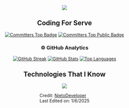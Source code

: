<div style="display: flex; justify-content: center; align-items: center; flex-direction: column; min-height: 100vh;">
  <img src="https://user-images.githubusercontent.com/73097560/115834477-dbab4500-a447-11eb-908a-139a6edaec5c.gif">
  <div id="user-content-toc" class="text-center">
    <h2 style="display: inline-block;">Coding For Serve</h2>
  </div>
  <div class="badges">
    <a href="https://user-badge.committers.top/colombia/NietoDeveloper"><img src="https://user-badge.committers.top/colombia/NietoDeveloper.svg" alt="Committers Top Badge"></a>
    <a href="https://user-badge.committers.top/colombia_public/NietoDeveloper"><img src="https://user-badge.committers.top/colombia_public/NietoDeveloper.svg" alt="Committers Top Public Badge"></a>
  </div>
  <h3 class="text-center">⚙️ GitHub Analytics</h3>
  <div class="analytics">
    <a href="https://git.io/streak-stats"><img src="https://github-readme-streak-stats.herokuapp.com?user=NietoDeveloper&theme=react" alt="GitHub Streak"></a>
    <a href="https://github-readme-stats.vercel.app"><img src="https://github-readme-stats.vercel.app/api?username=NietoDeveloper&show_icons=true&theme=dark" alt="GitHub Stats"></a>
    <a href="https://github-readme-stats-eight-theta.vercel.app"><img src="https://github-readme-stats-eight-theta.vercel.app/api/top-langs/?username=NietoDeveloper&layout=compact&langs_count=8&theme=dark" alt="Top Languages"></a>
  </div>
  <div id="user-content-toc" class="text-center">
    <h2 style="display: inline-block;">Technologies That I Know</h2>
  </div>
  <a href="https://skillicons.dev">
    <img src="https://skillicons.dev/icons?i=git,aws,css,docker,postgres,express,firebase,github,html,js,materialui,mongodb,mysql,nextjs,nodejs,postman,vite,npm,react,tailwind,bootstrap,vscode,astro,powershell">
  </a>
  <p class="text-center">
    Credit: <a href="https://github.com/NietoDeveloper">NietoDeveloper</a><br>
    Last Edited on: 1/6/2025
  </p>
</div>
